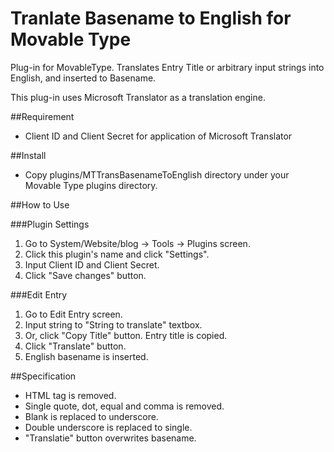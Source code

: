 Tranlate Basename to English for Movable Type
=======================

Plug-in for MovableType. Translates Entry Title or arbitrary input strings into English, and inserted to Basename. 

This plug-in uses Microsoft Translator as a translation engine.

##Requirement

+ Client ID and Client Secret for application of Microsoft Translator

##Install

+ Copy plugins/MTTransBasenameToEnglish directory under your Movable Type plugins directory.

##How to Use

###Plugin Settings

1. Go to System/Website/blog -> Tools -> Plugins screen.
2. Click this plugin's name and click "Settings".
3. Input Client ID and Client Secret.
4. Click "Save changes" button.

###Edit Entry

1. Go to Edit Entry screen.
2. Input string to "String to translate" textbox.
3. Or, click "Copy Title" button. Entry title is copied.
4. Click "Translate" button.
5. English basename is inserted.

##Specification

+ HTML tag is removed.
+ Single quote, dot, equal and comma is removed.
+ Blank is replaced to underscore.
+ Double underscore is replaced to single.
+ "Translatie" button overwrites basename.

